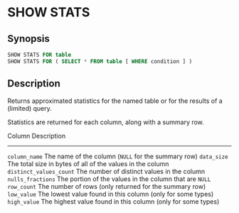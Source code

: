 SHOW STATS
==========

Synopsis
--------

``` sql
SHOW STATS FOR table
SHOW STATS FOR ( SELECT * FROM table [ WHERE condition ] )
```

Description
-----------

Returns approximated statistics for the named table or for the results of a (limited) query.

Statistics are returned for each column, along with a summary row.

  Column                    Description
------------------------- --------------------------------------------------------------
  `column_name`             The name of the column (`NULL` for the summary row)
  `data_size`               The total size in bytes of all of the values in the column
  `distinct_values_count`   The number of distinct values in the column
  `nulls_fractions`         The portion of the values in the column that are `NULL`
  `row_count`               The number of rows (only returned for the summary row)
  `low_value`               The lowest value found in this column (only for some types)
  `high_value`              The highest value found in this column (only for some types)
